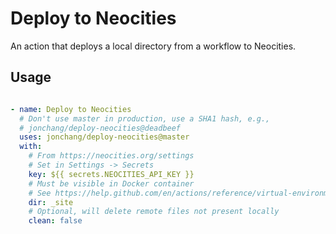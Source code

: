 # Deploy to Neocities

An action that deploys a local directory from a workflow to Neocities.

## Usage

```yaml

- name: Deploy to Neocities
  # Don't use master in production, use a SHA1 hash, e.g.,
  # jonchang/deploy-neocities@deadbeef
  uses: jonchang/deploy-neocities@master
  with:
    # From https://neocities.org/settings
    # Set in Settings -> Secrets
    key: ${{ secrets.NEOCITIES_API_KEY }}
    # Must be visible in Docker container
    # See https://help.github.com/en/actions/reference/virtual-environments-for-github-hosted-runners#docker-container-filesystem
    dir: _site
    # Optional, will delete remote files not present locally
    clean: false
```
